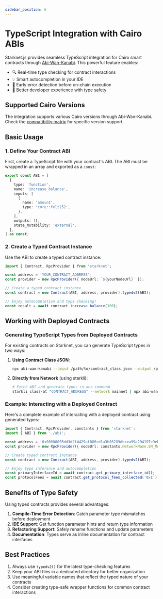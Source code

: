 ```yaml
---
sidebar_position: 6
---
```


# TypeScript Integration with Cairo ABIs

Starknet.js provides seamless TypeScript integration for Cairo smart contracts through [Abi-Wan-Kanabi](https://github.com/keep-starknet-strange/abi-wan-kanabi). This powerful feature enables:

- 🔍 Real-time type checking for contract interactions
- 💡 Smart autocompletion in your IDE
- 🐛 Early error detection before on-chain execution
- 📝 Better developer experience with type safety

## Supported Cairo Versions

The integration supports various Cairo versions through Abi-Wan-Kanabi. Check the [compatibility matrix](https://github.com/keep-starknet-strange/abi-wan-kanabi#cairo-versions) for specific version support.

## Basic Usage

### 1. Define Your Contract ABI

First, create a TypeScript file with your contract's ABI. The ABI must be wrapped in an array and exported as a `const`:

```typescript
export const ABI = [
  {
    type: 'function',
    name: 'increase_balance',
    inputs: [
      {
        name: 'amount',
        type: 'core::felt252',
      },
    ],
    outputs: [],
    state_mutability: 'external',
  },
] as const;
```

### 2. Create a Typed Contract Instance

Use the ABI to create a typed contract instance:

```typescript
import { Contract, RpcProvider } from 'starknet';

const address = 'YOUR_CONTRACT_ADDRESS';
const provider = new RpcProvider({ nodeUrl: `${yourNodeUrl}` });

// Create a typed contract instance
const contract = new Contract(ABI, address, provider).typedv2(ABI);

// Enjoy autocompletion and type checking!
const result = await contract.increase_balance(100);
```

## Working with Deployed Contracts

### Generating TypeScript Types from Deployed Contracts

For existing contracts on Starknet, you can generate TypeScript types in two ways:

1. **Using Contract Class JSON**:

   ```bash
   npx abi-wan-kanabi --input /path/to/contract_class.json --output /path/to/abi.ts
   ```

2. **Directly from Network** (using starkli):
   ```bash
   # Fetch ABI and generate types in one command
   starkli class-at "CONTRACT_ADDRESS" --network mainnet | npx abi-wan-kanabi --input /dev/stdin --output abi.ts
   ```

### Example: Interacting with a Deployed Contract

Here's a complete example of interacting with a deployed contract using generated types:

```typescript
import { Contract, RpcProvider, constants } from 'starknet';
import { ABI } from './abi';

const address = '0x00000005dd3d2f4429af886cd1a3b08289dbcea99a294197e9eb43b0e0325b4b';
const provider = new RpcProvider({ nodeUrl: constants.NetworkName.SN_MAIN });

// Create typed contract instance
const contract = new Contract(ABI, address, provider).typedv2(ABI);

// Enjoy type inference and autocompletion
const primaryInterfaceId = await contract.get_primary_interface_id();
const protocolFees = await contract.get_protocol_fees_collected('0x1');
```

## Benefits of Type Safety

Using typed contracts provides several advantages:

1. **Compile-Time Error Detection**: Catch parameter type mismatches before deployment
2. **IDE Support**: Get function parameter hints and return type information
3. **Refactoring Support**: Safely rename functions and update parameters
4. **Documentation**: Types serve as inline documentation for contract interfaces

## Best Practices

1. Always use `typedv2()` for the latest type-checking features
2. Keep your ABI files in a dedicated directory for better organization
3. Use meaningful variable names that reflect the typed nature of your contracts
4. Consider creating type-safe wrapper functions for common contract interactions
